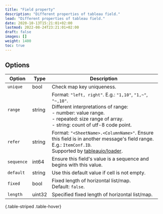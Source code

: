 ```yaml
---
title: "Field property"
description: "Different properties of tableau field."
lead: "Different properties of tableau field."
date: 2020-10-13T15:21:01+02:00
lastmod: 2022-08-24T23:21:01+02:00
draft: false
images: []
weight: 1400
toc: true
---
```


## Options

| Option     | Type   | Description                                                                                                                                                                                                      |
|------------|--------|------------------------------------------------------------------------------------------------------------------------------------------------------------------------------------------------------------------|
| `unique`   | bool   | Check map key uniqueness.                                                                                                                                                                                        |
| `range`    | string | Format: `"left, right"`. E.g.: `"1,10"`, `"1,~"`, `"~,10"`. <br> Different interpretations of range: <br> - number: value range. <br> - repeated: size range of array. <br> - string: count of utf-8 code point. |
| `refer`    | string | Format: `"<SheetName>.<ColumnName>"`. Ensure this field is in another message's field range. E.g.: `ItemConf.ID`. </br>Supported by [tableauio/loader](https://github.com/tableauio/loader).                     |
| `sequence` | int64  | Ensure this field's value is a sequence and begins with this value.                                                                                                                                              |
| `default`  | string | Use this default value if cell is not empty.                                                                                                                                                                     |
| `fixed`    | bool   | Fixed length of horizontal list/map. </br> Default: `false`.                                                                                                                                                     |
| `length`   | uint32 | Specified fixed length of horizontal list/map.                                                                                                                                                                   |
{.table-striped .table-hover}
